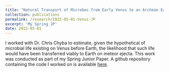```yaml
---
title: "Natural Transport of Microbes from Early Venus to an Archean Earth."
collection: publications
permalink: /research/2022-05-01-Venus-JP
excerpt: 'My Spring JP'
date: 2022-05-01
---
```

I worked with Dr. Chris Chyba to estimate, given the hypothetical of microbial life existing on Venus before Earth, the likelihood that such life would have been transferred viably to Earth on meteor ejecta.  This work was conducted as part of my Spring Junior Paper.  A github repository containing the code I worked on is available [here](https://github.com/wcukier/Venus_JP).
